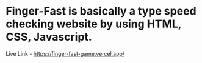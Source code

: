 # Finger-Fast is basically a type speed checking website by using HTML, CSS, Javascript.

Live Link - https://finger-fast-game.vercel.app/
